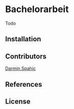 # Bachelorarbeit
Todo

## Installation

## Contributors
[Darmin Spahic](https://github.com/darminspahic)

## References

## License
